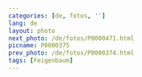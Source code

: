 ```yaml
---
categories: [de, fotos, '']
lang: de
layout: photo
next_photo: /de/fotos/P0000471.html
picname: P0000375
prev_photo: /de/fotos/P0000374.html
tags: [Feigenbaum]
---
```

